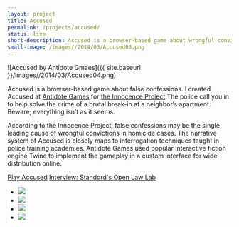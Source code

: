 ```yaml
---
layout: project
title: Accused
permalink: /projects/accused/
status: live
short-description: Accused is a browser-based game about wrongful conviction brought about be coerdive police interrogation techniques designed for the Innocence Project.
small-image: /images//2014/03/Accused03.png
---
```


![Accused by Antidote Gmaes]({{ site.baseurl }}/images//2014/03/Accused04.png)

Accused is a browser-based game about false confessions. I created Accused at <a href="http://playistheantidote.com/" target="_blank">Antidote Games</a> for <a href="http://www.innocenceproject.org/" target="_blank">the Innocence Project</a>.The police call you in to help solve the crime of a brutal break-in at a neighbor’s apartment. Beware; everything isn’t as it seems. 

According to the Innocence Project, false confessions may be the single leading cause of wrongful convictions in homicide cases. The narrative system of Accused is closely maps to interrogation techniques taught in police training academies. Antidote Games used popular interactive fiction engine Twine to implement the gameplay in a custom interface for wide distribution online. 

<a href="http://playaccused.com" target="_blank" class="button small info">Play Accused</a> 
<a href="http://www.openlawlab.com/2013/11/19/games-legal-complexities-interview-ida-benedetto/" target="_blank"  class="button small info">Interview: Standord's Open Law Lab</a>

<ul class="small-block-grid-2">

<li>
<img class="block-th" src="{{ site.baseurl }}/images//2014/03/Accused03.png" />
</li>

<li>
<img class="block-th" src="{{ site.baseurl }}/images//2014/03/ACCUSED05.png" />
</li>

<li>
<img class="block-th" src="{{ site.baseurl }}/images//2014/03/Accused01.jpg" />
</li>

<li>
<img class="block-th" src="{{ site.baseurl }}/images/projects/accused/Antidote-games-open-law-lab-3-700x654.png">
    </li>

</ul>